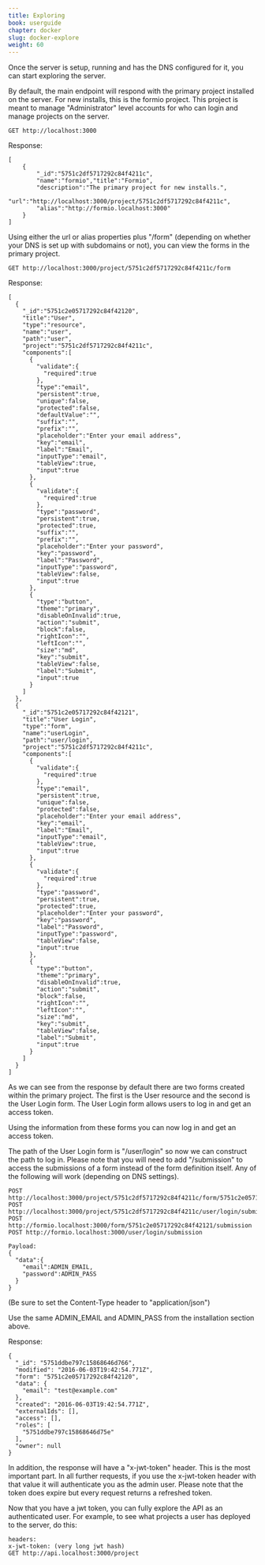 ```yaml
---
title: Exploring
book: userguide
chapter: docker
slug: docker-explore
weight: 60
---
```

Once the server is setup, running and has the DNS configured for it, you can start exploring the server.

By default, the main endpoint will respond with the primary project installed on the server. For new installs, this is the formio project. This project is meant to manage "Administrator" level accounts for who can login and manage projects on the server.

```
GET http://localhost:3000
```

Response:

```
[
    {
        "_id":"5751c2df5717292c84f4211c",
        "name":"formio","title":"Formio",
        "description":"The primary project for new installs.",
        "url":"http://localhost:3000/project/5751c2df5717292c84f4211c",
        "alias":"http://formio.localhost:3000"
    }
]
```

Using either the url or alias properties plus "/form" (depending on whether your DNS is set up with subdomains or not), you can view the forms in the primary project.

```
GET http://localhost:3000/project/5751c2df5717292c84f4211c/form
```

Response:

```
[
  {
    "_id":"5751c2e05717292c84f42120",
    "title":"User",
    "type":"resource",
    "name":"user",
    "path":"user",
    "project":"5751c2df5717292c84f4211c",
    "components":[
      {
        "validate":{
          "required":true
        },
        "type":"email",
        "persistent":true,
        "unique":false,
        "protected":false,
        "defaultValue":"",
        "suffix":"",
        "prefix":"",
        "placeholder":"Enter your email address",
        "key":"email",
        "label":"Email",
        "inputType":"email",
        "tableView":true,
        "input":true
      },
      {
        "validate":{
          "required":true
        },
        "type":"password",
        "persistent":true,
        "protected":true,
        "suffix":"",
        "prefix":"",
        "placeholder":"Enter your password",
        "key":"password",
        "label":"Password",
        "inputType":"password",
        "tableView":false,
        "input":true
      },
      {
        "type":"button",
        "theme":"primary",
        "disableOnInvalid":true,
        "action":"submit",
        "block":false,
        "rightIcon":"",
        "leftIcon":"",
        "size":"md",
        "key":"submit",
        "tableView":false,
        "label":"Submit",
        "input":true
      }
    ]
  },
  {
    "_id":"5751c2e05717292c84f42121",
    "title":"User Login",
    "type":"form",
    "name":"userLogin",
    "path":"user/login",
    "project":"5751c2df5717292c84f4211c",
    "components":[
      {
        "validate":{
          "required":true
        },
        "type":"email",
        "persistent":true,
        "unique":false,
        "protected":false,
        "placeholder":"Enter your email address",
        "key":"email",
        "label":"Email",
        "inputType":"email",
        "tableView":true,
        "input":true
      },
      {
        "validate":{
          "required":true
        },
        "type":"password",
        "persistent":true,
        "protected":true,
        "placeholder":"Enter your password",
        "key":"password",
        "label":"Password",
        "inputType":"password",
        "tableView":false,
        "input":true
      },
      {
        "type":"button",
        "theme":"primary",
        "disableOnInvalid":true,
        "action":"submit",
        "block":false,
        "rightIcon":"",
        "leftIcon":"",
        "size":"md",
        "key":"submit",
        "tableView":false,
        "label":"Submit",
        "input":true
      }
    ]
  }
]
```

As we can see from the response by default there are two forms created within the primary project. The first is the User resource and the second is the User Login form. The User Login form allows users to log in and get an access token.

Using the information from these forms you can now log in and get an access token.

The path of the User Login form is "/user/login" so now we can construct the path to log in. Please note that you will need to add "/submission" to access the submissions of a form instead of the form definition itself. Any of the following will work (depending on DNS settings).

```
POST http://localhost:3000/project/5751c2df5717292c84f4211c/form/5751c2e05717292c84f42121/submission
POST http://localhost:3000/project/5751c2df5717292c84f4211c/user/login/submission
POST http://formio.localhost:3000/form/5751c2e05717292c84f42121/submission
POST http://formio.localhost:3000/user/login/submission

Payload:
{
  "data":{
    "email":ADMIN_EMAIL,
    "password":ADMIN_PASS
  }
}
```
(Be sure to set the Content-Type header to "application/json")

Use the same ADMIN_EMAIL and ADMIN_PASS from the installation section above.

Response:

```
{
  "_id": "5751ddbe797c15868646d766",
  "modified": "2016-06-03T19:42:54.771Z",
  "form": "5751c2e05717292c84f42120",
  "data": {
    "email": "test@example.com"
  },
  "created": "2016-06-03T19:42:54.771Z",
  "externalIds": [],
  "access": [],
  "roles": [
    "5751ddbe797c15868646d75e"
  ],
  "owner": null
}
```

In addition, the response will have a "x-jwt-token" header. This is the most important part. In all further requests, if you use the x-jwt-token header with that value it will authenticate you as the admin user. Please note that the token does expire but every request returns a refreshed token.

Now that you have a jwt token, you can fully explore the API as an authenticated user. For example, to see what projects a user has deployed to the server, do this:

```
headers:
x-jwt-token: (very long jwt hash)
GET http://api.localhost:3000/project
```
